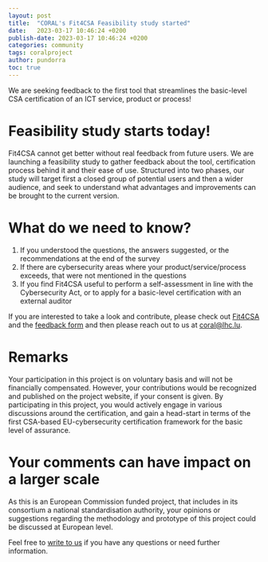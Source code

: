 ```yaml
---
layout: post
title:  "CORAL's Fit4CSA Feasibility study started"
date:   2023-03-17 10:46:24 +0200
publish-date: 2023-03-17 10:46:24 +0200
categories: community
tags: coralproject
author: pundorra
toc: true
---
```


We are seeking feedback to the first tool that streamlines the basic-level CSA certification of an ICT service, product or process!

# Feasibility study starts today!

Fit4CSA cannot get better without real feedback from future users. We are launching a feasibility study to gather feedback about the tool, certification process behind it and their ease of use. Structured into 
two phases, our study will target first a closed group of potential users and then a wider audience, and seek to understand what advantages and improvements can be brought to the current version.

# What do we need to know?

1. If you understood the questions, the answers suggested, or the recommendations at the end of the survey
2. If there are cybersecurity areas where your product/service/process exceeds, that were not mentioned in the questions
3. If you find Fit4CSA useful to perform a self-assessment in line with the Cybersecurity Act, or to apply for a basic-level certification with an external auditor

If you are interested to take a look and contribute, please check out [Fit4CSA](https://fit4csa.nc3.lu/survey/) and the [feedback form](/assets/docs/CORAL-Feedback%20form-v1.1.docx) and then please reach out to us at [coral@lhc.lu](mailto:coral@lhc.lu?subject=Coral%20Project%20Call%20for%20Participation).

# Remarks
Your participation in this project is on voluntary basis and will not be financially compensated. 
However, your contributions would be recognized and published on the project website, if your consent is given. By participating in this project, you would actively engage in various discussions around the certification, and gain a head-start in terms of the first CSA-based EU-cybersecurity certification framework for the basic level of assurance.


# Your comments can have impact on a larger scale

As this is an European Commission funded project, that includes in its consortium a national standardisation authority, your opinions or suggestions regarding the methodology and prototype of this project could be discussed at European level. 

Feel free to [write to us](mailto:coral@lhc.lu?subject=Coral%20Project%20Call%20for%20Participation) if you have any questions or need further information.
